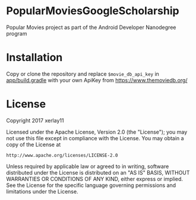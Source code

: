 # PopularMoviesGoogleScholarship
Popular Movies project as part of the Android Developer Nanodegree program
# Installation
Copy or clone the repository and replace `$movie_db_api_key` in [app/build.gradle](https://github.com/xerlay11/PopularMoviesGoogleScholarship/blob/master/app/build.gradle) with your own ApiKey from <a href="https://www.themoviedb.org/" target="_blank">https://www.themoviedb.org/</a>
# License
Copyright 2017 xerlay11

Licensed under the Apache License, Version 2.0 (the "License");
you may not use this file except in compliance with the License.
You may obtain a copy of the License at

    http://www.apache.org/licenses/LICENSE-2.0

Unless required by applicable law or agreed to in writing, software
distributed under the License is distributed on an "AS IS" BASIS,
WITHOUT WARRANTIES OR CONDITIONS OF ANY KIND, either express or implied.
See the License for the specific language governing permissions and
limitations under the License.